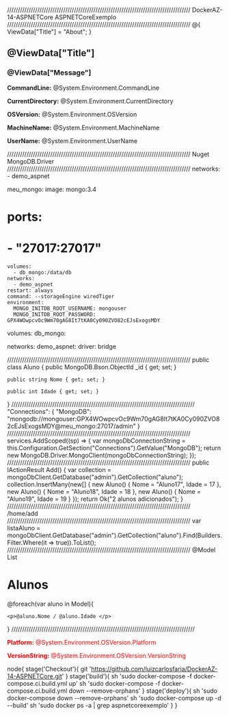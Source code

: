/////////////////////////////////////////////////////////////////////////////////////
DockerAZ-14-ASPNETCore
ASPNETCoreExemplo
/////////////////////////////////////////////////////////////////////////////////////
@{
    ViewData["Title"] = "About";
}
<h2>@ViewData["Title"]</h2>
<h3>@ViewData["Message"]</h3>

<p><strong>CommandLine:</strong> @System.Environment.CommandLine</p>
<p><strong>CurrentDirectory:</strong> @System.Environment.CurrentDirectory</p>
<p><strong>OSVersion:</strong> @System.Environment.OSVersion</p>
<p><strong>MachineName:</strong> @System.Environment.MachineName</p>
<p><strong>UserName:</strong> @System.Environment.UserName</p>
/////////////////////////////////////////////////////////////////////////////////////
Nuget MongoDB.Driver
/////////////////////////////////////////////////////////////////////////////////////
    networks:
      - demo_aspnet

  meu_mongo:
    image: mongo:3.4
#    ports:
#      - "27017:27017"
    volumes:
      - db_mongo:/data/db
    networks:
      - demo_aspnet
    restart: always
    command: --storageEngine wiredTiger
    environment: 
      MONGO_INITDB_ROOT_USERNAME: mongouser
      MONGO_INITDB_ROOT_PASSWORD: GPX4WOwpcvOc9Wm70gAG8It7tKA0Cy090ZVO82cEJsExogsMDY



volumes:
  db_mongo:


networks: 
  demo_aspnet: 
    driver: bridge

/////////////////////////////////////////////////////////////////////////////////////
public class Aluno
{
	public MongoDB.Bson.ObjectId _id { get; set; }

	public string Nome { get; set; }

	public int Idade { get; set; }
}
/////////////////////////////////////////////////////////////////////////////////////
"Connections": {
	"MongoDB": "mongodb://mongouser:GPX4WOwpcvOc9Wm70gAG8It7tKA0Cy090ZVO82cEJsExogsMDY@meu_mongo:27017/admin"
}
/////////////////////////////////////////////////////////////////////////////////////
services.AddScoped((sp) =>
{
	var mongoDbConnectionString = this.Configuration.GetSection("Connections").GetValue<string>("MongoDB");
	return new MongoDB.Driver.MongoClient(mongoDbConnectionString);
});
/////////////////////////////////////////////////////////////////////////////////////
public IActionResult Add()
{
	var collection = mongoDbClient.GetDatabase("admin").GetCollection<Aluno>("aluno");
	collection.InsertMany(new[] {
		new Aluno() { Nome = "Aluno17", Idade = 17 },
		new Aluno() { Nome = "Aluno18", Idade = 18 },
		new Aluno() { Nome = "Aluno19", Idade = 19 }
	});
	return Ok("2 alunos adicionados");
}
/////////////////////////////////////////////////////////////////////////////////////
/home/add
/////////////////////////////////////////////////////////////////////////////////////
var listaAluno = mongoDbClient.GetDatabase("admin").GetCollection<Aluno>("aluno").Find(Builders<Aluno>.Filter.Where(it => true)).ToList();
/////////////////////////////////////////////////////////////////////////////////////
@Model List<Aluno>

<h1>Alunos</h1>
@foreach(var aluno in Model){ 

    <p>@aluno.Nome / @aluno.Idade </p>
}
/////////////////////////////////////////////////////////////////////////////////////

<p style="color:red"><strong>Platform:</strong> @System.Environment.OSVersion.Platform</p>
<p style="color:red"><strong>VersionString:</strong> @System.Environment.OSVersion.VersionString</p>


node{
    stage('Checkout'){
        git 'https://github.com/luizcarlosfaria/DockerAZ-14-ASPNETCore.git'
    }
    stage('build'){
        sh 'sudo docker-compose -f docker-compose.ci.build.yml up'
        sh 'sudo docker-compose -f docker-compose.ci.build.yml down --remove-orphans'
    }
    stage('deploy'){
        sh 'sudo docker-compose down --remove-orphans'
        sh 'sudo docker-compose up -d --build'
        sh 'sudo docker ps -a | grep aspnetcoreexemplo'
    }
}